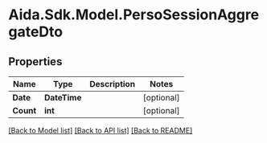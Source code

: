 # Aida.Sdk.Model.PersoSessionAggregateDto

## Properties

Name | Type | Description | Notes
------------ | ------------- | ------------- | -------------
**Date** | **DateTime** |  | [optional] 
**Count** | **int** |  | [optional] 

[[Back to Model list]](../README.md#documentation-for-models) [[Back to API list]](../README.md#documentation-for-api-endpoints) [[Back to README]](../README.md)

